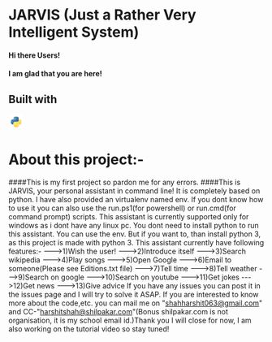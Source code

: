 # JARVIS (Just a Rather Very Intelligent System)
#### Hi there Users!
#### I am glad that you are here!
## Built with

<code><img height="30" src="https://raw.githubusercontent.com/github/explore/80688e429a7d4ef2fca1e82350fe8e3517d3494d/topics/python/python.png"></code>

# About this project:-
####This is my first project so pardon me for any errors.
####This is JARVIS, your personal assistant in command line! It is completely based on python. I have also provided an
virtualenv named env. If you dont know how to use it you can also use the run.ps1(for powershell) or run.cmd(for command
prompt) scripts. This assistant is currently supported only for windows as i dont have any linux pc. You dont need to install
python to run this assistant. You can use the env. But if you want to, than install python 3, as this project is made with python 3. 
This assistant currently have following features:- 
--->1)Wish the user! 
--->2)Introduce itself 
--->3)Search wikipedia 
--->4)Play songs 
--->5)Open Google 
--->6)Email to someone(Please see Editions.txt file) 
--->7)Tell time 
--->8)Tell weather 
--->9)Search on google 
--->10)Search on youtube 
--->11)Get jokes 
--->12)Get news 
--->13)Give advice 
If you have any issues you can post it in the issues page and I will try to solve it ASAP. If you are interested to know more
about the code,etc. you can mail me on "shahharshit063@gmail.com" and CC-"harshitshah@shilpakar.com"(Bonus shilpakar.com is not
organisation, it is my school email id.)Thank you I will close for now, I am also working on the tutorial video so stay tuned!
